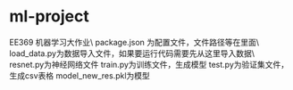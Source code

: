 # ml-project
EE369 机器学习大作业\\
package.json 为配置文件，文件路径等在里面\\
load_data.py为数据导入文件，如果要运行代码需要先从这里导入数据\\
resnet.py为神经网络文件
train.py为训练文件，生成模型
test.py为验证集文件，生成csv表格
model_new_res.pkl为模型

